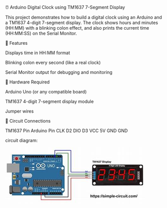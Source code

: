 ⏰ Arduino Digital Clock using TM1637 7-Segment Display

This project demonstrates how to build a digital clock using an Arduino and a TM1637 4-digit 7-segment display.
The clock shows hours and minutes (HH:MM) with a blinking colon effect, and also prints the current time (HH:MM:SS) on the Serial Monitor.

🔹 Features

Displays time in HH:MM format

Blinking colon every second (like a real clock)

Serial Monitor output for debugging and monitoring

🔹 Hardware Required

Arduino Uno (or any compatible board)

TM1637 4-digit 7-segment display module

Jumper wires

🔹 Circuit Connections

TM1637 Pin	Arduino Pin
CLK         	D2
DIO         	D3
VCC	          5V
GND         	GND

circuit diagram:

![4 digit 7 segment display](4digit7segment%20display.jpeg)

